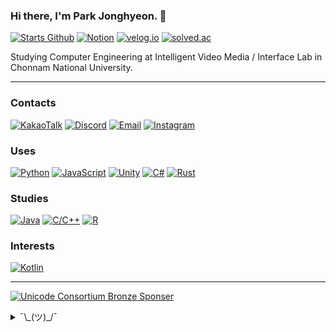 ### Hi there, I'm Park Jonghyeon. 👋
[![Starts Github](https://img.shields.io/badge/since-2015-black?logo=github&logoColor=white)](#)
[![Notion](https://img.shields.io/badge/meet%20at%20notion!-white?logo=notion&logoColor=black)](https://www.notion.so/shapelayer/Park-Jonghyeon-8905e4fa7ab74aa5894ccc2e54ca40c4)
[![velog.io](https://img.shields.io/badge/velog-@shapelayer-20C997?logo=velog&logoColor=white)](https://velog.io/@shapelayer)
[![solved.ac](https://mazassumnida.wtf/api/mini/generate_badge?boj=belline0124)](https://solved.ac/profile/belline0124)



Studying Computer Engineering at Intelligent Video Media / Interface Lab in Chonnam National University.

---

### Contacts
[![KakaoTalk](https://img.shields.io/badge/KakaoTalk-박종현-FFCD00?logo=kakaotalk&logoColor=white)](https://namecard.kakao.com/cmd)
[![Discord](https://img.shields.io/badge/Discord-박종현%238176-7289DA?logo=discord&logoColor=white)](#)
[![Email](https://img.shields.io/badge/Email-214823@jnu.ac.kr-EA4335?logo=gmail&logoColor=white)](mailto:214823@jnu.ac.kr)
[![Instagram](https://img.shields.io/badge/Instagram-@__jong.hyeon__-DB2973?logo=instagram&logoColor=white)](https://www.instagram.com/__jong.hyeon__)

### Uses
[![Python](https://img.shields.io/badge/Python-3776AB?logo=python&logoColor=white)](https://python.org/)
[![JavaScript](https://img.shields.io/badge/JavaScript-F7DF1E?logo=javascript&logoColor=black)](#)
[![Unity](https://img.shields.io/badge/Unity-000000?logo=unity&logoColor=white)](https://unity.com/)
[![C#](https://img.shields.io/badge/C%23-239120?logo=c-sharp&logoColor=white)](#)
[![Rust](https://img.shields.io/badge/Rust-FFFFFF?logo=rust&logoColor=black)](https://kotlinlang.org/)

### Studies
[![Java](https://img.shields.io/badge/Java-007396?logo=java&logoColor=white)](https://java.com/)
[![C/C++](https://img.shields.io/badge/C%2FC++-00599C?logo=c%2B%2B&logoColor=white)](https://isocpp.org/)
[![R](https://img.shields.io/badge/R-276DC3?logo=r&logoColor=white)](#)

### Interests
[![Kotlin](https://img.shields.io/badge/Kotlin-0095D5?logo=kotlin&logoColor=white)](https://kotlinlang.org/)

---

[![Unicode Consortium Bronze Sponser](https://www.unicode.org/consortium/aacimg/badges/bronze-1F30C.png)](http://unicode.org/consortium/adopted-characters.html#b1F30C)

<details>
    <summary>¯\_(ツ)_/¯</summary>
<br>
[![Top Langs](https://github-readme-stats.vercel.app/api/top-langs/?username=shapelayer&layout=compact&hide=html,css,nsis,tsql)](#)
    
[<img src="https://github-readme-stats.vercel.app/api?username=shapelayer&layout=compact&show_icons=true" alt="Github Overview" height="170">](#)
</details>

<!--
**kpjhg0124/kpjhg0124** is a ✨ _special_ ✨ repository because its `README.md` (this file) appears on your GitHub profile.

Here are some ideas to get you started:

- 🔭 I’m currently working on ...
- 🌱 I’m currently learning ...
- 👯 I’m looking to collaborate on ...
- 🤔 I’m looking for help with ...
- 💬 Ask me about ...
- 📫 How to reach me: ...
- 😄 Pronouns: ...
- ⚡ Fun fact: ...
-->
